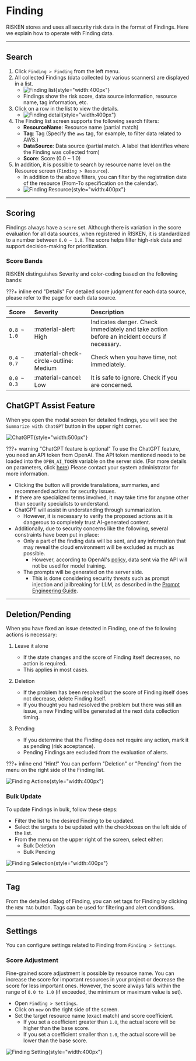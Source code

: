 # Finding
RISKEN stores and uses all security risk data in the format of Findings. Here we explain how to operate with Finding data.

---

## Search

1. Click `Finding > Finding` from the left menu.
2. All collected Findings (data collected by various scanners) are displayed in a list.
    - ![Finding list](/img/risken/finding_list.png){style="width:400px"}
    - Findings show the risk score, data source information, resource name, tag information, etc.
3. Click on a row in the list to view the details.
    - ![Finding detail](/img/risken/finding_detail.png){style="width:400px"}
4. The Finding list screen supports the following search filters:
    - **ResourceName**: Resource name (partial match)
    - **Tag**: Tag (Specify the `aws` tag, for example, to filter data related to AWS.)
    - **DataSource**: Data source (partial match. A label that identifies where the Finding was collected from)
    - **Score**: Score (0.0 ~ 1.0)
5. In addition, it is possible to search by resource name level on the Resource screen (`Finding > Resource`).
    - In addition to the above filters, you can filter by the registration date of the resource (From-To specification on the calendar).
    - ![Finding Resource](/img/risken/finding_resource.png){style="width:400px"}

---

## Scoring

Findings always have a `score` set. Although there is variation in the score evaluation for all data sources, when registered in RISKEN, it is standardized to a number between `0.0 ~ 1.0`. The score helps filter high-risk data and support decision-making for prioritization.

### Score Bands

RISKEN distinguishes Severity and color-coding based on the following bands:

???+ inline end "Details"
    For detailed score judgment for each data source, please refer to the page for each data source.

| Score       | Severity                           | Description                                                            |
| :---------- | :--------------------------------- | :--------------------------------------------------------------------- |
| `0.8 ~ 1.0` | :material-alert:                High | Indicates danger. Check immediately and take action before an incident occurs if necessary. |
| `0.4 ~ 0.7` | :material-check-circle-outline:  Medium | Check when you have time, not immediately. |
| `0.0 ~ 0.3` | :material-cancel:               Low | It is safe to ignore. Check if you are concerned. |

## ChatGPT Assist Feature

When you open the modal screen for detailed findings, you will see the `Summarize with ChatGPT` button in the upper right corner.

![ChatGPT](/img/risken/finding_openai.png){style="width:500px"}

???+ warning "ChatGPT feature is optional"
    To use the ChatGPT feature, you need an API token from OpenAI.
    The API token mentioned needs to be loaded into the `OPEN_AI_TOKEN` variable on the server side. (For more details on parameters, click [here](/admin/param_core/))
    Please contact your system administrator for more information.

- Clicking the button will provide translations, summaries, and recommended actions for security issues.
- If there are specialized terms involved, it may take time for anyone other than security specialists to understand.
- ChatGPT will assist in understanding through summarization.
    - However, it is necessary to verify the proposed actions as it is dangerous to completely trust AI-generated content.
- Additionally, due to security concerns like the following, several constraints have been put in place:
    - Only a part of the finding data will be sent, and any information that may reveal the cloud environment will be excluded as much as possible.
        - However, according to OpenAI's [policy](https://openai.com/policies/api-data-usage-policies), data sent via the API will not be used for model training.
    - The prompts will be generated on the server side.
        - This is done considering security threats such as prompt injection and jailbreaking for LLM, as described in the [Prompt Engineering Guide](https://github.com/dair-ai/Prompt-Engineering-Guide/blob/main/guides/prompts-adversarial.md).

---

## Deletion/Pending

When you have fixed an issue detected in Finding, one of the following actions is necessary:

1. Leave it alone
    - If the state changes and the score of Finding itself decreases, no action is required.
    - This applies in most cases.

2. Deletion
    - If the problem has been resolved but the score of Finding itself does not decrease, delete Finding itself.
    - If you thought you had resolved the problem but there was still an issue, a new Finding will be generated at the next data collection timing.

3. Pending
    - If you determine that the Finding does not require any action, mark it as pending (risk acceptance).
    - Pending Findings are excluded from the evaluation of alerts.

???+ inline end "Hint!"
    You can perform "Deletion" or "Pending" from the menu on the right side of the Finding list.

![Finding Actions](/img/risken/finding_action.png){style="width:400px"}


### Bulk Update

To update Findings in bulk, follow these steps:

- Filter the list to the desired Finding to be updated.
- Select the targets to be updated with the checkboxes on the left side of the list.
- From the menu on the upper right of the screen, select either:
    - Bulk Deletion
    - Bulk Pending

![Finding Selection](/img/risken/finding_selected.png){style="width:400px"}

---

## Tag

From the detailed dialog of Finding, you can set tags for Finding by clicking the `NEW TAG` button. Tags can be used for filtering and alert conditions.

---

## Settings

You can configure settings related to Finding from `Finding > Settings`.

### Score Adjustment

Fine-grained score adjustment is possible by resource name. You can increase the score for important resources in your project or decrease the score for less important ones. However, the score always falls within the range of `0.0 to 1.0` (if exceeded, the minimum or maximum value is set).

- Open `Finding > Settings`.
- Click on `new` on the right side of the screen.
- Set the target resource name (exact match) and score coefficient.
    - If you set a coefficient greater than `1.0`, the actual score will be higher than the base score.
    - If you set a coefficient smaller than `1.0`, the actual score will be lower than the base score.

![Finding Setting](/img/risken/finding_setting.png){style="width:400px"}
